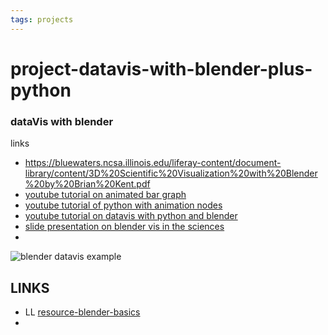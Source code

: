 ```yaml
---
tags: projects
---
```


# project-datavis-with-blender-plus-python

### dataVis with blender

links

* https://bluewaters.ncsa.illinois.edu/liferay-content/document-library/content/3D%20Scientific%20Visualization%20with%20Blender%20by%20Brian%20Kent.pdf
* [youtube tutorial on animated bar graph](https://www.youtube.com/watch?v=vhBziRSDclI)
* [youtube tutorial of python with animation nodes](https://www.youtube.com/watch?v=h4kCQQ5tA74)
* [youtube tutorial on datavis with python and blender](https://www.youtube.com/watch?v=Xrixs_XuDQo&t=1s)
* [slide presentation on blender vis in the sciences](https://bluewaters.ncsa.illinois.edu/liferay-content/document-library/content/3D%20Scientific%20Visualization%20with%20Blender%20by%20Brian%20Kent.pdf)
* 



![blender datavis example](https://i.pinimg.com/564x/ff/ae/0d/ffae0d34220d25530592f1617349e385.jpg)

## LINKS

* LL [resource-blender-basics](/4cYivOi4SdmoAd9Nm1-njw)
* 